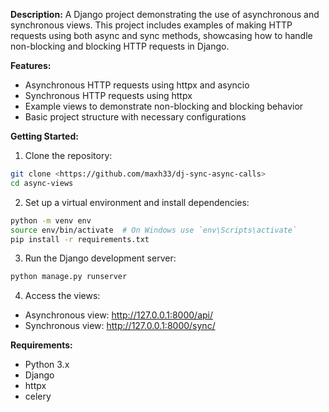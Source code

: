 **Description:** A Django project demonstrating the use of asynchronous and synchronous views. This project includes examples of making HTTP requests using both async and sync methods, showcasing how to handle non-blocking and blocking HTTP requests in Django.

**Features:**

* Asynchronous HTTP requests using httpx and asyncio
* Synchronous HTTP requests using httpx
* Example views to demonstrate non-blocking and blocking behavior
* Basic project structure with necessary configurations

**Getting Started:**

1. Clone the repository:
```bash
git clone <https://github.com/maxh33/dj-sync-async-calls>
cd async-views
```
2. Set up a virtual environment and install dependencies:
```bash
python -m venv env
source env/bin/activate  # On Windows use `env\Scripts\activate`
pip install -r requirements.txt
```
3. Run the Django development server:
```bash
python manage.py runserver
```
4. Access the views:

* Asynchronous view: http://127.0.0.1:8000/api/
* Synchronous view: http://127.0.0.1:8000/sync/

**Requirements:**

* Python 3.x
* Django
* httpx
* celery